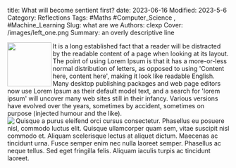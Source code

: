 title: What will become sentient first?
date: 2023-06-16
Modified: 2023-5-6
Category: Reflections
Tags: #Maths #Computer_Science , #Machine_Learning 
Slug: what are we
Authors: clexp
Cover: /images/left_one.png
Summary: an overly descriptive line

<img align="left" width="100" height="100" src=/images/Chris_pop_art.jpg>It is a long established fact that a reader will be distracted by the readable content of a page when looking at its layout. The point of using Lorem Ipsum is that it has a more-or-less normal distribution of letters, as opposed to using 'Content here, content here', making it look like readable English. Many desktop publishing packages and web page editors now use Lorem Ipsum as their default model text, and a search for 'lorem ipsum' will uncover many web sites still in their infancy. Various versions have evolved over the years, sometimes by accident, sometimes on purpose (injected humour and the like).
<br>
<img align="left"  src=/images/left_one.png>
Quisque a purus eleifend orci cursus consectetur. Phasellus eu posuere nisl, commodo luctus elit. Quisque ullamcorper quam sem, vitae suscipit nisl commodo et. Aliquam scelerisque lectus at aliquet dictum. Maecenas ac tincidunt urna. Fusce semper enim nec nulla laoreet semper. Phasellus ac neque tellus. Sed eget fringilla felis. Aliquam iaculis turpis ac tincidunt laoreet.